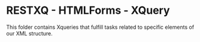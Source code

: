 # RESTXQ - HTMLForms - XQuery

This folder contains Xqueries that fulfill tasks related to specific elements of our XML structure.
